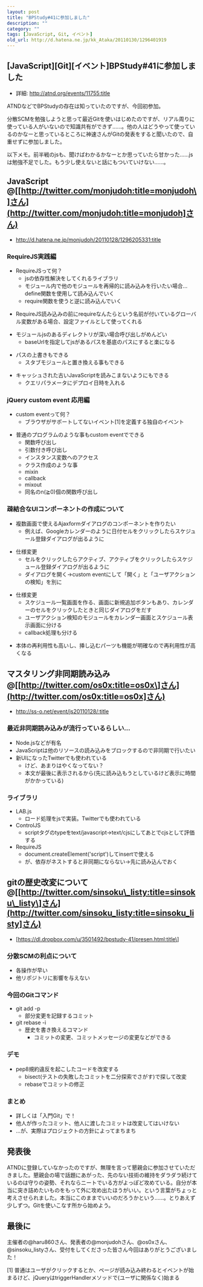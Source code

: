 ```yaml
---
layout: post
title: "BPStudy#41に参加しました"
description: ""
category: ""
tags: [JavaScript, Git, イベント]
old_url: http://d.hatena.ne.jp/kk_Ataka/20110130/1296401919
---
```


\[JavaScript\]\[Git\]\[イベント\]BPStudy\#41に参加しました
----------------------------------------------------------

-   詳細: <http://atnd.org/events/11755:title>

ATNDなどでBPStudyの存在は知っていたのですが、今回初参加。

分散SCMを勉強しようと思って最近Gitを使いはじめたのですが、リアル周りに使っている人がいないので知識共有ができず……。他の人はどうやって使っているのかなーと思っているところに神速さんがGitの発表をすると聞いたので、自重せずに参加しました。

以下メモ。前半戦のjsも、聞けばわかるかなーとか思っていたら甘かった……jsは勉強不足でした。もう少し使えないと話にもついていけない……。

JavaScript @\[[http://twitter.com/monjudoh:title=monjudoh\]さん](http://twitter.com/monjudoh:title=monjudoh]さん)
-----------------------------------------------------------------------------------------------------------------

-   <http://d.hatena.ne.jp/monjudoh/20110128/1296205331:title>

### RequireJS実践編

-   RequireJSって何？
    -   jsの依存性解決をしてくれるライブラリ
    -   モジュール内で他のモジュールを再帰的に読み込みを行いたい場合…define関数を使用して読み込んでいく
    -   require関数を使うと逆に読み込んでいく

<!-- -->

-   RequireJS読み込みの前にrequireなんたらという名前が付いているグローバル変数がある場合、設定ファイルとして使ってくれる

<!-- -->

-   モジュールjsのあるディレクトリが深い場合呼び出しがめんどい
    -   baseUrlを指定してjsがあるパスを基底のパスにすると楽になる

<!-- -->

-   パスの上書きもできる
    -   スタブモジュールと置き換える事もできる

<!-- -->

-   キャッシュされた古いJavaScriptを読みこまないようにもできる
    -   クエリパラメータにデプロイ日時を入れる

### jQuery custom event 応用編

-   custom eventって何？
    -   ブラウザがサポートしてないイベント[1]を定義する独自のイベント

<!-- -->

-   普通のプログラムのような事もcustom eventでできる
    -   関数呼び出し
    -   引数付き呼び出し
    -   インスタンス変数へのアクセス
    -   クラス作成のような事
    -   mixin
    -   callback
    -   mixout
    -   同名のn(≧0)個の関数呼び出し

### 疎結合なUIコンポーネントの作成について

-   複数画面で使えるAjaxformダイアログのコンポーネントを作りたい
    -   例えば、Googleカレンダーのように日付セルをクリックしたらスケジュール登録ダイアログが出るように

<!-- -->

-   仕様変更
    -   セルをクリックしたらアクティブ、アクティブをクリックしたらスケジュール登録ダイアログが出るように
    -   ダイアログを開く→custom eventにして「開く」と「ユーザアクションの検知」を別に

<!-- -->

-   仕様変更
    -   スケジュール一覧画面を作る、画面に新規追加ボタンもあり、カレンダーのセルをクリックしたときと同じダイアログをだす
    -   ユーザアクション検知のモジュールをカレンダー画面とスケジュール表示画面に分ける
    -   callback処理も分ける

<!-- -->

-   本体の再利用性も高いし、挿し込むパーツも機能が明確なので再利用性が高くなる

マスタリング非同期読み込み @\[[http://twitter.com/os0x:title=os0x\]さん](http://twitter.com/os0x:title=os0x]さん)
-----------------------------------------------------------------------------------------------------------------

-   <http://ss-o.net/event/js20110128/:title>

### 最近非同期読み込みが流行っているらしい…

-   Node.jsなどが有名
-   JavaScriptは他のリソースの読み込みをブロックするので非同期で行いたい
-   新UIになったTwitterでも使われている
    -   けど、あまりはやくなってない？
    -   本文が最後に表示されるから(先に読み込もうとしているけど表示に時間がかかっている)

### ライブラリ

-   LAB.js
    -   ロード処理をjsで実装。Twitterでも使われている
-   ControlJS
    -   scriptタグのtypeをtext/javascript→text/cjsにしてあとでcjsとして評価する
-   RequireJS
    -   document.createElement('script')してinsertで使える
    -   が、依存がネストすると非同期にならない→先に読み込んでおく

gitの歴史改変について @\[[http://twitter.com/sinsoku\_listy:title=sinsoku\_listy\]さん](http://twitter.com/sinsoku_listy:title=sinsoku_listy]さん)
--------------------------------------------------------------------------------------------------------------------------------------------------

-   \[https://dl.dropbox.com/u/3501492/bpstudy-41/presen.html:title\]

### 分散SCMの利点について

-   各操作が早い
-   他リポジトリに影響を与えない

### 今回のGitコマンド

-   git add -p 
    -   部分変更を記録するコミット
-   git rebase -i
    -   歴史を書き換えるコマンド
        -   コミットの変更、コミットメッセージの変更などができる

### デモ

-   pep8規約違反を起こしたコードを改変する
    -   bisect(テストの失敗したコミットを二分探索でさがす)で探して改変
    -   rebaseでコミットの修正

### まとめ

-   詳しくは「入門Git」で！
-   他人が作ったコミット、他人に渡したコミットは改変してはいけない
-   …が、実際はプロジェクトの方針によってまちまち

発表後
------

ATNDに登録していなかったのですが、無理を言って懇親会に参加させていただきました。懇親会の場で話題にあがった、先のない技術の維持をダラダラ続けているのは守りの姿勢、それならニートでいる方がよっぽど攻めている。自分が本当に突き詰めたいものをもって外に攻め出たほうがいい。という言葉がちょっと考えさせられました。本当にこのままでいいのだろうかという……。とりあえず少しずつ。Gitを使いこなす所から始めよう。

最後に
------

主催者の@haru860さん、発表者の@monjudohさん、@os0xさん、@sinsoku\_listyさん、受付をしてくださった皆さん今回はありがとうございました！

[1] 普通はユーザがクリックするとか、ページが読み込み終わるとイベントが始まるけど、jQueryはtriggerHandlerメソッドで(ユーザに関係なく)始まる
